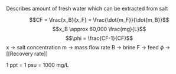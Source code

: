 Describes amount of fresh water which can be extracted from salt

$$CF = \frac{x_B}{x_F} = \frac{\dot{m_F}}{\dot{m_B}}$$
$$x_B \approx 60,000 \frac{mg}{L}$$
$$\phi = \frac{CF-1}{CF}$$
x -> salt concentration
m -> mass flow rate
B -> brine
F -> feed
$\phi$ -> [[Recovery rate]]

1 ppt = 1 psu = 1000 mg/L